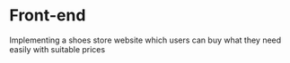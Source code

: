 # Front-end
Implementing a shoes store website which users can buy what they need easily with suitable prices  

